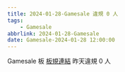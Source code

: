 ```yaml
---
title: 2024-01-28-Gamesale 違規 0 人
tags:
    - Gamesale
abbrlink: 2024-01-28-Gamesale
date: Gamesale-2024-01-28 12:00:00
---
```

Gamesale 板 [板規連結](https://www.ptt.cc/bbs/Gossiping/M.1637425085.A.07D.html)
昨天違規 0 人
